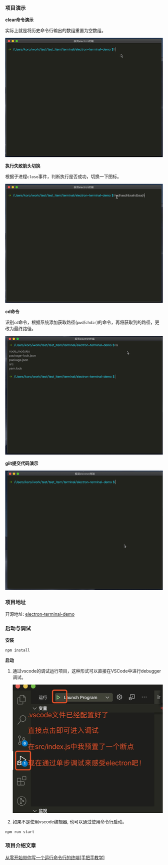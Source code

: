 ### 项目演示

**clear命令演示**

实际上就是将历史命令行输出的数组重置为空数组。

![](https://raw.githubusercontent.com/OBKoro1/articleImg_src/master/2021/electron-terminal/electron-terminal-clear.gif)

**执行失败箭头切换**

根据子进程`close`事件，判断执行是否成功，切换一下图标。

![](https://raw.githubusercontent.com/OBKoro1/articleImg_src/master/2021/electron-terminal/electron-terminal-error.gif)

**cd命令**

识别`cd`命令，根据系统添加获取路径(`pwd`/`chdir`)的命令，再将获取到的路径，更改为最终路径。

![](https://raw.githubusercontent.com/OBKoro1/articleImg_src/master/2021/electron-terminal/electron-terminal-cd.gif)

**giit提交代码演示**

![](https://raw.githubusercontent.com/OBKoro1/articleImg_src/master/2021/electron-terminal/electron-terminal-git.gif)

### 项目地址

开源地址: [electron-terminal-demo](https://github.com/OBKoro1/electron-terminal-demo)

### 启动与调试

**安装**

```
npm install
```

**启动**

1. 通过vscode的调试运行项目，这种形式可以直接在VSCode中进行debugger调试。
    
    ![](https://raw.githubusercontent.com/OBKoro1/articleImg_src/master/2021/electron-terminal/electron-terminal-vscode-config.jpg)

2. 如果不是使用vscode编辑器, 也可以通过使用命令行启动。

```js
npm run start
```

### 项目介绍文章

[从零开始带你写一个运行命令行的终端[手把手教学]](http://obkoro1.com/web_accumulate/accumulate/electron/electron-terminal-demo.html)


